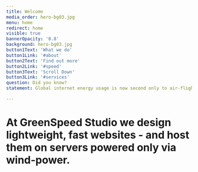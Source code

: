 ```yaml
---
title: Welcome
media_order: hero-bg03.jpg
menu: home
redirect: home
visible: true
bannerOpacity: '0.8'
background: hero-bg03.jpg
button1Text: 'What we do'
button1Link: '#about'
button2Text: 'Find out more'
button2Link: '#speed'
button3Text: 'Scroll Down'
button3Link: '#services'
question: Did you know?
statement: Global internet energy usage is now second only to air-flight.

---
```


# At GreenSpeed Studio we design lightweight, fast websites - and host them on servers powered only via wind-power.